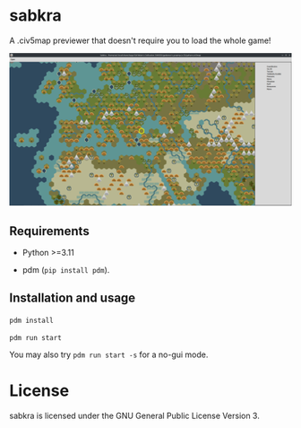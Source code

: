 # sabkra

A .civ5map previewer that doesn't require you to load the whole game!

<div align="center">
<img src="./img/screenshot.png">
</div>

## Requirements

* Python >=3.11

* pdm (`pip install pdm`).

## Installation and usage

`pdm install`

`pdm run start`

You may also try `pdm run start -s` for a no-gui mode.

# License

sabkra is licensed under the GNU General Public License Version 3.
